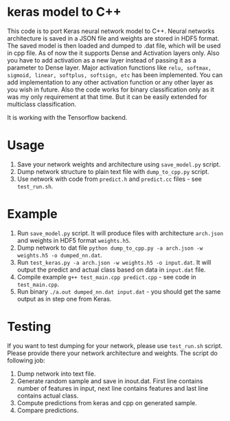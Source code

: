 # keras model to C++

This code is to port Keras neural network model to C++. Neural networks architecture is saved in a JSON file and weights are stored in HDF5 format. The saved model is then loaded and dumped to .dat file, which will be used in cpp file. As of now the it supports Dense and Activation layers only. Also you have to add activation as a new layer instead of passing it as a parameter to Dense layer. Major activation functions like `relu, softmax, sigmoid, linear, softplus, softsign, etc` has been implemented. You can add implementation to any other activation function or any other layer as you wish in future.
Also the code works for binary classification only as it was my only requirement at that time. But it can be easily extended for multiclass classification.  

It is working with the Tensorflow backend.

# Usage

 1. Save your network weights and architecture using `save_model.py` script.
 2. Dump network structure to plain text file with `dump_to_cpp.py` script.
 3. Use network with code from `predict.h` and `predict.cc` files - see `test_run.sh`.

# Example

 1. Run `save_model.py` script. It will produce files with architecture `arch.json` and weights in HDF5 format `weights.h5`.
 2. Dump network to dat file `python dump_to_cpp.py -a arch.json -w weights.h5 -o dumped_nn.dat`.
 3. Run `test_keras.py -a arch.json -w weights.h5 -o input.dat`. It will output the predict and actual class based on data in `input.dat` file.
 4. Compile example `g++ test_main.cpp predict.cpp` - see code in `test_main.cpp`.
 5. Run binary `./a.out dumped_nn.dat input.dat` - you should get the same output as in step one from Keras.

# Testing

If you want to test dumping for your network, please use `test_run.sh` script. Please provide there your network architecture and weights. The script do following job:

 1. Dump network into text file.
 2. Generate random sample and save in inout.dat. First line contains number of features in input, next line contains features and last line contains actual class.
 3. Compute predictions from keras and cpp on generated sample.
 4. Compare predictions.
